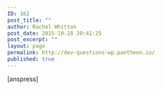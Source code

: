 ```yaml
---
ID: 162
post_title: ""
author: Rachel Whitton
post_date: 2015-10-28 20:41:25
post_excerpt: ""
layout: page
permalink: http://dev-questions-wp.pantheon.io/
published: true
---
```

[anspress]